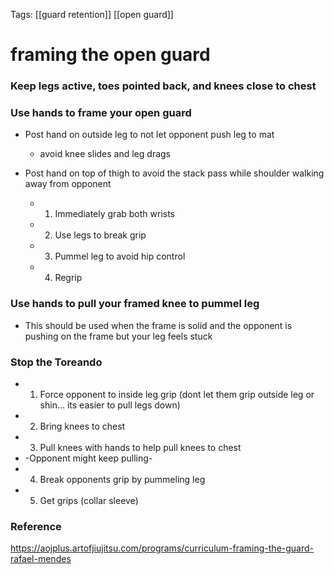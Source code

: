 Tags: [[guard retention]] [[open guard]]

# **framing the open guard**

### Keep legs active, toes pointed back, and knees close to chest
### Use hands to frame your open guard
- Post hand on outside leg to not let opponent push leg to mat
	- avoid knee slides and leg drags

- Post hand on top of thigh to avoid the stack pass while shoulder walking away from opponent
	- 1. Immediately grab both wrists
	- 2. Use legs to break grip
	- 3. Pummel leg to avoid hip control
	- 4. Regrip
### Use hands to pull your framed knee to pummel leg
- This should be used when the frame is solid and the opponent is pushing on the frame but your leg feels stuck
### Stop the Toreando 
- 1. Force opponent to inside leg grip (dont let them grip outside leg or shin... its easier to pull legs down)
- 2. Bring knees to chest
- 3. Pull knees with hands to help pull knees to chest
-  -Opponent might keep pulling-
- 4. Break opponents grip by pummeling leg
- 5. Get grips (collar sleeve)
### Reference
https://aojplus.artofjiujitsu.com/programs/curriculum-framing-the-guard-rafael-mendes